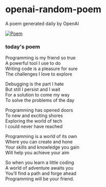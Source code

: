 
# openai-random-poem
 A poem generated daily by OpenAI

[![Poem](https://github.com/fbiego/openai-random-poem/actions/workflows/main.yml/badge.svg)](https://github.com/fbiego/openai-random-poem/actions/workflows/main.yml)

### today's poem  
  
Programming is my friend so true  
A powerful tool I use to do  
Writing code is a pleasure for sure  
The challenges I love to explore  
  
Debugging is the part I hate  
But still I persist and I wait  
For a solution to come my way  
To solve the problems of the day  
  
Programming has opened doors  
To new and exciting shores  
Exploring the world of tech  
I could never have reached  
  
Programming is a world of its own  
Where you can create and hone  
Your skills and knowledge you gain  
Will help you achieve your aim  
  
So when you learn a little coding  
A world of adventure awaits you  
You’ll find a path and forge ahead  
Programming will be your friend.